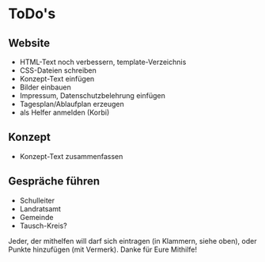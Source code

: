 # ToDo's #

## Website ##
- HTML-Text noch verbessern, template-Verzeichnis
- CSS-Dateien schreiben
- Konzept-Text einfügen
- Bilder einbauen
- Impressum, Datenschutzbelehrung einfügen
- Tagesplan/Ablaufplan erzeugen
- als Helfer anmelden (Korbi)

## Konzept ##
- Konzept-Text zusammenfassen

## Gespräche führen ##
- Schulleiter
- Landratsamt
- Gemeinde
- Tausch-Kreis?



Jeder, der mithelfen will darf sich eintragen (in Klammern, siehe oben), oder Punkte hinzufügen (mit Vermerk).
Danke für Eure Mithilfe!

